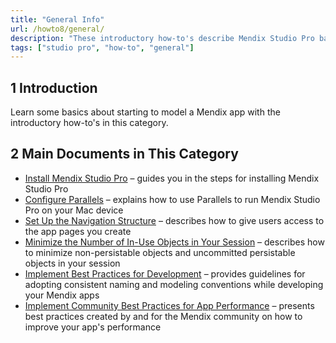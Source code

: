 ```yaml
---
title: "General Info"
url: /howto8/general/
description: "These introductory how-to's describe Mendix Studio Pro basics and best practices."
tags: ["studio pro", "how-to", "general"]
---
```


## 1 Introduction

Learn some basics about starting to model a Mendix app with the introductory how-to's in this category.

## 2 Main Documents in This Category

* [Install Mendix Studio Pro](/howto/general/install/) – guides you in the steps for installing Mendix Studio Pro
* [Configure Parallels](/howto/general/using-mendix-studio-pro-on-a-mac/) – explains how to use Parallels to run Mendix Studio Pro on your Mac device 
* [Set Up the Navigation Structure](/howto/general/setting-up-the-navigation-structure/) – describes how to give users access to the app pages you create
* [Minimize the Number of In-Use Objects in Your Session](/howto/general/minimize-number/) – describes how to minimize non-persistable objects and uncommitted persistable objects in your session
* [Implement Best Practices for Development](/howto/general/dev-best-practices/) – provides guidelines for adopting consistent naming and modeling conventions while developing your Mendix apps
* [Implement Community Best Practices for App Performance](/howto/general/community-best-practices-for-app-performance/) – presents best practices created by and for the Mendix community on how to improve your app's performance
